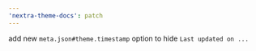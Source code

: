 ```yaml
---
'nextra-theme-docs': patch
---
```


add new `meta.json#theme.timestamp` option to hide `Last updated on ...`
